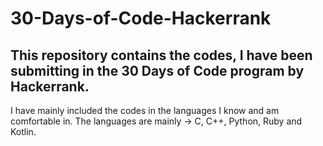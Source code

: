 # 30-Days-of-Code-Hackerrank
## This repository contains the codes, I have been submitting in the 30 Days of Code program by Hackerrank.

I have mainly included the codes in the languages I know and am comfortable in.
The languages are mainly -> C, C++, Python, Ruby and Kotlin. 

